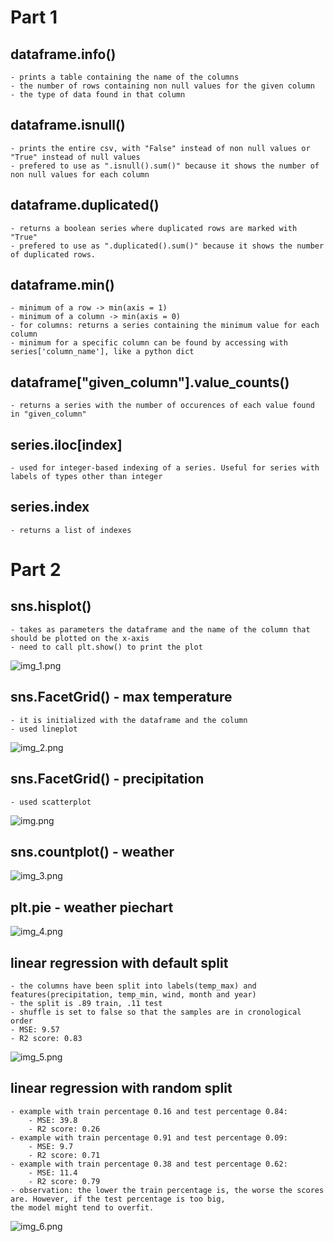 # Part 1
## dataframe.info()
    - prints a table containing the name of the columns
    - the number of rows containing non null values for the given column
    - the type of data found in that column
## dataframe.isnull()
    - prints the entire csv, with "False" instead of non null values or "True" instead of null values
    - prefered to use as ".isnull().sum()" because it shows the number of non null values for each column
## dataframe.duplicated()
    - returns a boolean series where duplicated rows are marked with "True"
    - prefered to use as ".duplicated().sum()" because it shows the number of duplicated rows.
## dataframe.min()
    - minimum of a row -> min(axis = 1)
    - minimum of a column -> min(axis = 0)
    - for columns: returns a series containing the minimum value for each column
    - minimum for a specific column can be found by accessing with series['column_name'], like a python dict
## dataframe["given_column"].value_counts()
    - returns a series with the number of occurences of each value found in "given_column"
## series.iloc[index]
    - used for integer-based indexing of a series. Useful for series with labels of types other than integer
## series.index
    - returns a list of indexes

# Part 2
## sns.hisplot()
    - takes as parameters the dataframe and the name of the column that should be plotted on the x-axis
    - need to call plt.show() to print the plot
![img_1.png](img_1.png)
## sns.FacetGrid() - max temperature
    - it is initialized with the dataframe and the column
    - used lineplot
![img_2.png](img_2.png)
## sns.FacetGrid() - precipitation
    - used scatterplot
![img.png](img.png)
## sns.countplot() - weather
![img_3.png](img_3.png)
## plt.pie - weather piechart
![img_4.png](img_4.png)
## linear regression with default split
    - the columns have been split into labels(temp_max) and features(precipitation, temp_min, wind, month and year)
    - the split is .89 train, .11 test
    - shuffle is set to false so that the samples are in cronological order
    - MSE: 9.57
    - R2 score: 0.83
    
![img_5.png](img_5.png)
## linear regression with random split
    - example with train percentage 0.16 and test percentage 0.84:
        - MSE: 39.8
        - R2 score: 0.26
    - example with train percentage 0.91 and test percentage 0.09:
        - MSE: 9.7
        - R2 score: 0.71
    - example with train percentage 0.38 and test percentage 0.62:
        - MSE: 11.4
        - R2 score: 0.79
    - observation: the lower the train percentage is, the worse the scores are. However, if the test percentage is too big,
    the model might tend to overfit.
![img_6.png](img_6.png)